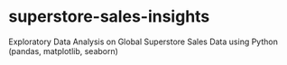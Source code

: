 # superstore-sales-insights
Exploratory Data Analysis on Global Superstore Sales Data using Python (pandas, matplotlib, seaborn)
